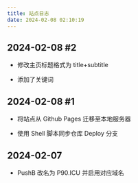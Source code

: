 ```yaml
---
title: 站点日志
date: 2024-02-08 02:10:19
---
```


## 2024-02-08 #2

- 修改主页标题格式为 title+subtitle

- 添加了关键词

## 2024-02-08 #1

- 将站点从 Github Pages 迁移至本地服务器

- 使用 Shell 脚本同步仓库 Deploy 分支

## 2024-02-07

- PushB 改名为 P90.ICU 并启用对应域名
